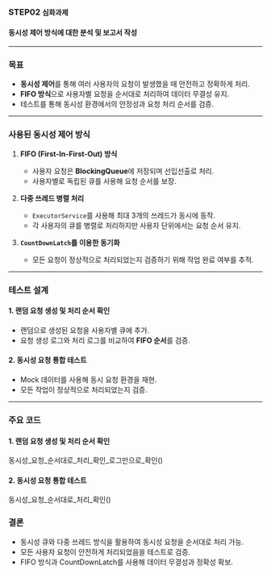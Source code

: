 ### STEP02 `심화과제`

#### 동시성 제어 방식에 대한 분석 및 보고서 작성

---

### **목표**
- **동시성 제어**를 통해 여러 사용자의 요청이 발생했을 때 안전하고 정확하게 처리.
- **FIFO 방식**으로 사용자별 요청을 순서대로 처리하여 데이터 무결성 유지.
- 테스트를 통해 동시성 환경에서의 안정성과 요청 처리 순서를 검증.

---

### **사용된 동시성 제어 방식**
1. **FIFO (First-In-First-Out) 방식**
   - 사용자 요청은 **BlockingQueue**에 저장되며 선입선출로 처리.
   - 사용자별로 독립된 큐를 사용해 요청 순서를 보장.

2. **다중 쓰레드 병렬 처리**
   - `ExecutorService`를 사용해 최대 3개의 쓰레드가 동시에 동작.
   - 각 사용자의 큐를 병렬로 처리하지만 사용자 단위에서는 요청 순서 유지.

3. **`CountDownLatch`를 이용한 동기화**
   - 모든 요청이 정상적으로 처리되었는지 검증하기 위해 작업 완료 여부를 추적.

---

### **테스트 설계**

#### 1. 랜덤 요청 생성 및 처리 순서 확인
- 랜덤으로 생성된 요청을 사용자별 큐에 추가.
- 요청 생성 로그와 처리 로그를 비교하여 **FIFO 순서**를 검증.

#### 2. 동시성 요청 통합 테스트
- Mock 데이터를 사용해 동시 요청 환경을 재현.
- 모든 작업이 정상적으로 처리되었는지 검증.

---

### **주요 코드**

#### 1. 랜덤 요청 생성 및 처리 순서 확인
동시성_요청_순서대로_처리_확인_로그만으로_확인()

#### 2. 동시성 요청 통합 테스트
동시성_요청_순서대로_처리_확인()

### **결론**
- 동시성 큐와 다중 쓰레드 방식을 활용하여 동시성 요청을 순서대로 처리 가능.
- 모든 사용자 요청이 안전하게 처리되었음을 테스트로 검증.
- FIFO 방식과 CountDownLatch를 사용해 데이터 무결성과 정확성 확보.


